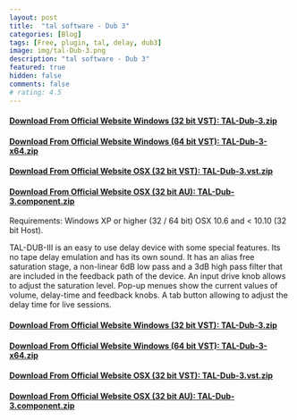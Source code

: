 ```yaml
---
layout: post
title:  "tal software - Dub 3"
categories: [Blog]
tags: [Free, plugin, tal, delay, dub3]
image: img/tal-Dub-3.png
description: "tal software - Dub 3"
featured: true
hidden: false
comments: false
# rating: 4.5
---
```


#### [Download From Official Website Windows (32 bit VST): TAL-Dub-3.zip](https://tal-software.com//downloads/plugins/TAL-Dub-3.zip)

#### [Download From Official Website Windows (64 bit VST): TAL-Dub-3-x64.zip](https://tal-software.com//downloads/plugins/TAL-Dub-3-x64.zip)

#### [Download From Official Website OSX (32 bit VST): TAL-Dub-3.vst.zip](https://tal-software.com//downloads/plugins/TAL-Dub-3.vst.zip)


#### [Download From Official Website OSX (32 bit AU): TAL-Dub-3.component.zip](https://tal-software.com//downloads/plugins/TAL-Dub-3.component.zip)



Requirements:
Windows XP or higher (32 / 64 bit)
OSX 10.6 and < 10.10 (32 bit Host).


TAL-DUB-III is an easy to use delay device with some special features. Its no tape delay emulation and has its own sound. It has an alias free saturation stage, a non-linear 6dB low pass and a 3dB high pass filter that are included in the feedback path of the device. An input drive knob allows to adjust the saturation level. Pop-up menues show the current values of volume, delay-time and feedback knobs. A tab button allowing to adjust the delay time for live sessions.



#### [Download From Official Website Windows (32 bit VST): TAL-Dub-3.zip](https://tal-software.com//downloads/plugins/TAL-Dub-3.zip)

#### [Download From Official Website Windows (64 bit VST): TAL-Dub-3-x64.zip](https://tal-software.com//downloads/plugins/TAL-Dub-3-x64.zip)

#### [Download From Official Website OSX (32 bit VST): TAL-Dub-3.vst.zip](https://tal-software.com//downloads/plugins/TAL-Dub-3.vst.zip)


#### [Download From Official Website OSX (32 bit AU): TAL-Dub-3.component.zip](https://tal-software.com//downloads/plugins/TAL-Dub-3.component.zip)